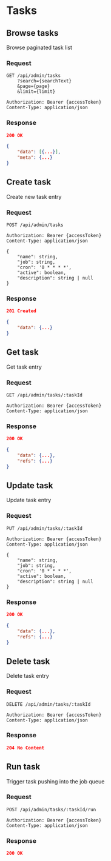 # Tasks

## Browse tasks

Browse paginated task list

### Request

```http
GET /api/admin/tasks
    ?search={searchText}
    &page={page}
    &limit={limit}

Authorization: Bearer {accessToken}
Content-Type: application/json
```

### Response

```json
200 OK

{
    "data": [{...}],
    "meta": {...}
}
```

## Create task

Create new task entry

### Request

```http
POST /api/admin/tasks

Authorization: Bearer {accessToken}
Content-Type: application/json

{
    "name": string,
    "job": string,
    "cron": '0 * * * *',
    "active": boolean,
    "description": string | null
}
```

### Response

```json
201 Created

{
    "data": {...}
}
```

## Get task

Get task entry

### Request

```http
GET /api/admin/tasks/:taskId

Authorization: Bearer {accessToken}
Content-Type: application/json
```

### Response

```json
200 OK

{
    "data": {...},
    "refs": {...}
}
```

## Update task

Update task entry

### Request

```http
PUT /api/admin/tasks/:taskId

Authorization: Bearer {accessToken}
Content-Type: application/json

{
    "name": string,
    "job": string,
    "cron": '0 * * * *',
    "active": boolean,
    "description": string | null
}
```

### Response

```json
200 OK

{
    "data": {...},
    "refs": {...}
}
```

## Delete task

Delete task entry

### Request

```http
DELETE /api/admin/tasks/:taskId

Authorization: Bearer {accessToken}
Content-Type: application/json
```

### Response

```json
204 No Content
```

## Run task

Trigger task pushing into the job queue

### Request

```http
POST /api/admin/tasks/:taskId/run

Authorization: Bearer {accessToken}
Content-Type: application/json
```

### Response

```json
200 OK
```